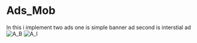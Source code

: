 # Ads_Mob
In this i implement two ads
one is simple banner ad
second is interstial ad
![A_B](https://github.com/ADMusab12/Ads_Mob/assets/135734466/398b4127-3819-4b49-93c5-1bfb85b42b91)
![A_I](https://github.com/ADMusab12/Ads_Mob/assets/135734466/6e596904-2088-469b-9f45-0df183150a23)
